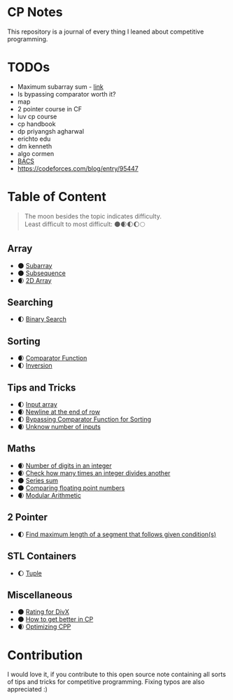 # CP Notes
This repository is a journal of every thing I leaned about competitive programming.

# TODOs
- Maximum subarray sum - [link](array/max_subarray_sum.md)
- Is bypassing comparator worth it?
- map
- 2 pointer course in CF
- luv cp course
- cp handbook
- dp priyangsh agharwal
- erichto edu
- dm kenneth
- algo cormen
- [BACS](https://www.youtube.com/watch?v=-gWm-3zJS2U&list=PLWtSipmftM8qbtfj2WkoQ7Z9ZrhCl6rPz)
- https://codeforces.com/blog/entry/95447

# Table of Content
> The moon besides the topic indicates difficulty.\
> Least difficult to most difficult: 🌑🌒🌓🌔🌕
## Array
- 🌑 [Subarray](array/subarray.md)
- 🌑 [Subsequence](array/subsequence.md)
- 🌒 [2D Array](array/2d_array.md)
## Searching
- 🌓 [Binary Search](searching/binary_search.md)
## Sorting
- 🌒 [Comparator Function](sorting/comp_func.md)
- 🌓 [Inversion](sorting/inversion.md)
## Tips and Tricks
- 🌓 [Input array](tips_and_tricks/input_arr.md)
- 🌒 [Newline at the end of row](tips_and_tricks/new_line_at_the_end_or_row.md)
- 🌓 [Bypassing Comparator Function for Sorting](tips_and_tricks/bypassing_comparator.md)
- 🌒 [Unknow number of inputs](tips_and_tricks/unknown_num_of_input.md)
## Maths
- 🌒 [Number of digits in an integer](maths/number_of_digits.md)
- 🌒 [Check how many times an integer divides another](maths/how_many_times_an_int_divides_another.md)
- 🌑 [Series sum](maths/series_sum.md)
- 🌑 [Comparing floating point numbers](maths/comparing_floating_point_num.md)
- 🌒 [Modular Arithmetic](maths/modular_arithmetic.md)
## 2 Pointer
- 🌓 [Find maximum length of a segment that follows given condition(s)](two_pointers/length_of_subarrays_that_follow_given_conditions.md.md)
## STL Containers
- 🌔 [Tuple](containers/tuple.md)
## Miscellaneous
- 🌑 [Rating for DivX](misc/rating_for_div_x.md)
- 🌑 [How to get better in CP](misc/how_to_get_better_in_cp.md.md)
- 🌒 [Optimizing CPP](misc/optimising_cpp.md)

# Contribution
I would love it, if you contribute to this open source note containing all sorts of tips and tricks for competitive programming. Fixing typos are also appreciated :)